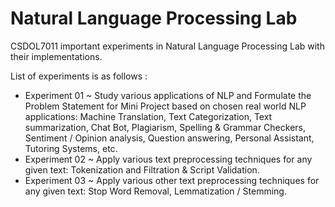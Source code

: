 # Natural Language Processing Lab
CSDOL7011 important experiments in Natural Language Processing Lab with their implementations. 

List of experiments is as follows :
- Experiment 01 ~ Study various applications of NLP and Formulate the Problem Statement for Mini Project based on chosen real world NLP applications: Machine Translation, Text Categorization, Text summarization, Chat Bot, Plagiarism, Spelling & Grammar Checkers, Sentiment / Opinion analysis, Question answering, Personal Assistant, Tutoring Systems, etc.
- Experiment 02 ~ Apply various text preprocessing techniques for any given text: Tokenization and Filtration & Script Validation.
- Experiment 03 ~ Apply various other text preprocessing techniques for any given text: Stop Word Removal, Lemmatization / Stemming.

